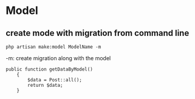 # Model

## create mode with migration from command line
```php artisan make:model ModelName -m ```

-m: create migration along with the model

```
public function getDataByModel()
    {
        $data = Post::all();
        return $data;
    }
```

